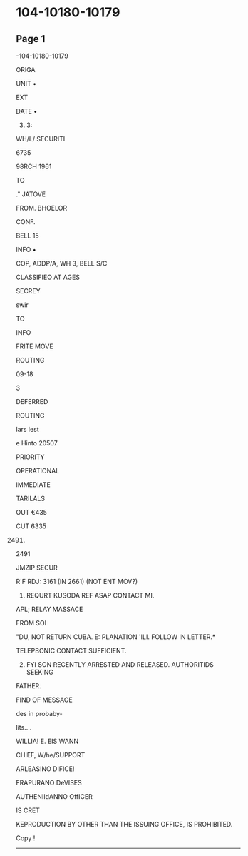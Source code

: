 # 104-10180-10179

## Page 1

-104-10180-10179

ORIGA

UNIT •

EXT

DATE •

3. 3:

WH/L/ SECURITI

6735

98RCH 1961

TO

." JATOVE

FROM. BHOELOR

CONF.

BELL 15

INFO •

COP, ADDP/A, WH 3, BELL S/C

CLASSIFIEO AT AGES

SECREY

swir

TO

INFO

FRITE MOVE

ROUTING

09-18

3

DEFERRED

ROUTING

lars lest

e Hinto 20507

PRIORITY

OPERATIONAL

IMMEDIATE

TARILALS

OUT €435

CUT 6335

2491.

2491

JMZIP SECUR

R'F RDJ: 3161 (IN 2661) (NOT ENT MOV?)

1. REQURT KUSODA REF ASAP CONTACT MI.

APL; RELAY MASSACE

FROM SOI

"DU, NOT RETURN CUBA. E: PLANATION 'ILI. FOLLOW IN LETTER.*

TELEPBONIC CONTACT SUFFICIENT.

2. FYI SON RECENTLY ARRESTED AND RELEASED. AUTHORITIDS SEEKING

FATHER.

FIND OF MESSAGE

des in probaby-

lits....

WILLIA! E. EIS WANN

CHIEF, W/he/SUPPORT

ARLEASINO DIFICE!

FRAPURANO DeVISES

AUTHENIIdANNO OffICER

IS CRET

KEPRODUCTION BY OTHER THAN THE ISSUING OFFICE, IS PROHIBITED.

Copy !

---

